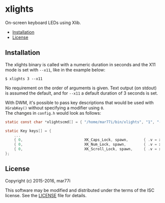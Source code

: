
# xlights

On-screen keyboard LEDs using Xlib.

* [Installation](#installation)
* [License](#license)

## Installation

The xlights binary is called with a numeric duration in seconds and the X11 mode
is set with `--x11`, like in the example below:
```
$ xlights 3 --x11
```

No requirement on the order of arguments is given.
Text output (on stdout) is assumed the default, and for `--x11` a default
duration of 3 seconds is set.

With DWM, it's possible to pass key descriptions that would be used with
`XGrabKey()` without specifying a modifier using `0`.<br>
The changes in `config.h` would look as follows:

```c
static const char *xlightscmd[] = { "/home/mar77i/bin/xlights", "1", "--x11" };

static Key keys[] = {
	...
	{ 0,                            XK_Caps_Lock, spawn,       { .v = xlightscmd } },
	{ 0,                            XK_Num_Lock, spawn,        { .v = xlightscmd } },
	{ 0,                            XK_Scroll_Lock, spawn,     { .v = xlightscmd } },
};
```

## License

Copyright (c) 2015-2016, mar77i <mysatyre at gmail dot com>

This software may be modified and distributed under the terms
of the ISC license.  See the [LICENSE](LICENSE) file for details.
